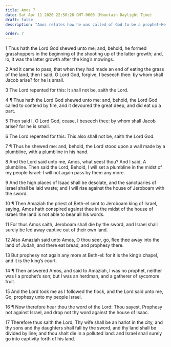 ```yaml
---
title: Amos 7
date: Sat Apr 11 2020 22:50:28 GMT-0600 (Mountain Daylight Time)
draft: false
description: "Amos relates how he was called of God to be a prophet—He prophesies the captivity of Israel."

order: 7
---
```

    
1 Thus hath the Lord God shewed unto me; and, behold, he formed grasshoppers in the beginning of the shooting up of the latter growth; and, lo, it was the latter growth after the king’s mowings.

2 And it came to pass, that when they had made an end of eating the grass of the land, then I said, O Lord God, forgive, I beseech thee: by whom shall Jacob arise? for he is small.

3 The Lord repented for this: It shall not be, saith the Lord.

4 ¶ Thus hath the Lord God shewed unto me: and, behold, the Lord God called to contend by fire, and it devoured the great deep, and did eat up a part.

5 Then said I, O Lord God, cease, I beseech thee: by whom shall Jacob arise? for he is small.

6 The Lord repented for this: This also shall not be, saith the Lord God.

7 ¶ Thus he shewed me: and, behold, the Lord stood upon a wall made by a plumbline, with a plumbline in his hand.

8 And the Lord said unto me, Amos, what seest thou? And I said, A plumbline. Then said the Lord, Behold, I will set a plumbline in the midst of my people Israel: I will not again pass by them any more.

9 And the high places of Isaac shall be desolate, and the sanctuaries of Israel shall be laid waste; and I will rise against the house of Jeroboam with the sword.

10 ¶ Then Amaziah the priest of Beth-el sent to Jeroboam king of Israel, saying, Amos hath conspired against thee in the midst of the house of Israel: the land is not able to bear all his words.

11 For thus Amos saith, Jeroboam shall die by the sword, and Israel shall surely be led away captive out of their own land.

12 Also Amaziah said unto Amos, O thou seer, go, flee thee away into the land of Judah, and there eat bread, and prophesy there.

13 But prophesy not again any more at Beth-el: for it is the king’s chapel, and it is the king’s court.

14 ¶ Then answered Amos, and said to Amaziah, I was no prophet, neither was I a prophet’s son; but I was an herdman, and a gatherer of sycomore fruit.

15 And the Lord took me as I followed the flock, and the Lord said unto me, Go, prophesy unto my people Israel.

16 ¶ Now therefore hear thou the word of the Lord: Thou sayest, Prophesy not against Israel, and drop not thy word against the house of Isaac.

17 Therefore thus saith the Lord; Thy wife shall be an harlot in the city, and thy sons and thy daughters shall fall by the sword, and thy land shall be divided by line; and thou shalt die in a polluted land: and Israel shall surely go into captivity forth of his land.
